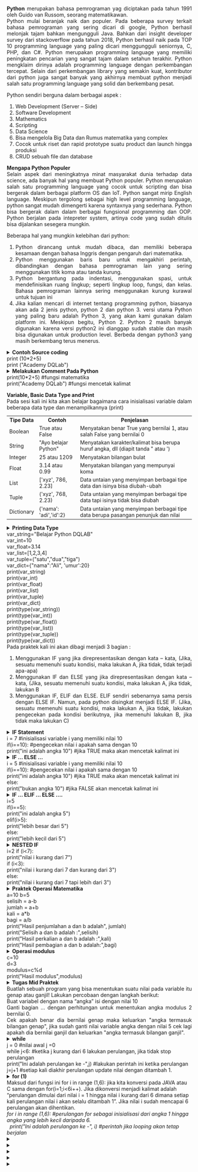 <p align="justify"><b>Python</b> merupakan bahasa pemrograman yag diciptakan pada tahun 1991 oleh Guido van Russom, seorang matematikawan.</br>Python mulai beranjak naik dan populer. Pada beberapa survey terkait bahasa pemrograman yang sering dicari di google, Python berhasil melonjak tajam bahkan mengungguli Java. Bahkan dari insight developer survey dari stackoverflow pada tahun 2018, Python berhasil naik pada TOP 10 programming language yang paling dicari menggungguli seniornya, C, PHP, dan C#. Python merupakan programming language yang memiliki peningkatan pencarian yang sangat tajam dalam setahun terakhir. Python mengklaim dirinya adalah programming language dengan perkembangan tercepat. Selain dari perkembangan library yang semakin kuat, kontributor dari python juga sangat banyak yang akhirnya membuat python menjadi salah satu programming language yang solid dan berkembang pesat.</p>
Python sendiri berguna dalam berbagai aspek :
<ol align="justify"><li>Web Development (Server – Side)</li>
<li>Software Development</li>
<li>Mathematics</li>
<li>Scripting</li>
<li>Data Science</li>
<li>Bisa mengelola Big Data dan Rumus matematika yang complex</li>
<li>Cocok untuk riset dan rapid prototype suatu product dan launch hingga produksi</li>
<li>CRUD sebuah file dan database</li></ol>
<p align="justify"><b>Mengapa Python Populer</b></br>
Selain aspek dari meningkatnya minat masyarakat dunia terhadap data science, ada banyak hal yang membuat Python populer. Python merupakan salah satu programming language yang cocok untuk scripting dan bisa bergerak dalam berbagai platform OS dan IoT. Python sangat mirip English language. Meskipun tergolong sebagai high level programming language, python sangat mudah dimengerti karena syntaxnya yang sederhana. Python bisa bergerak dalam dalam berbagai fungsional programming dan OOP.  Python berjalan pada intepreter system, artinya code yang sudah ditulis bisa dijalankan sesegera mungkin.</p>
Beberapa hal yang mungkin kelebihan dari python:<ol align="justify"><li>Python dirancang untuk mudah dibaca, dan memiliki beberapa kesamaan dengan bahasa Inggris dengan pengaruh dari matematika.</li>
<li>Python menggunakan baris baru untuk mengakhiri perintah, dibandingkan dengan bahasa pemrograman lain yang sering menggunakan titik koma atau tanda kurung.</li>
<li>Python bergantung pada indentasi, menggunakan spasi, untuk mendefinisikan ruang lingkup; seperti lingkup loop, fungsi, dan kelas. Bahasa pemrograman lainnya sering menggunakan kurung kurawal untuk tujuan ini</li>
<li>Jika kalian mencari di internet tentang programming python, biasanya akan ada 2 jenis python, python 2 dan python 3. versi utama Python yang paling baru adalah Python 3, yang akan kami gunakan dalam platform ini. Meskipun begitu, Python 2. Python 2 masih banyak digunakan karena versi python2 ini dianggap sudah stable dan masih bisa digunakan untuk production level. Berbeda dengan python3 yang masih berkembang terus menerus.</li></ol>

<details> <summary><b>Contoh Source coding </b></br>print (10*2+5)</br>
print ("Academy DQLab")
  </summary><table><i>25</br>
Academy DQLab</i></table></details>

<details> <summary><b>Melakukan Comment Pada Python</b></br>print(10*2+5) #fungsi matematika</br>
print("Academy DQLab") #fungsi mencetak kalimat
</summary><table><i>25</br>
Academy DQLab</i></table></details>

<p align="justify"><b>Variable, Basic Data Type and Print</b></br>Pada sesi kali ini kita akan belajar bagaimana cara inisialisasi variable dalam beberapa data type dan menampilkannya (print)</br><table><tr align="center">
  <td><b>Tipe Data</b></td><td><b>Contoh</b></td><td><b>Penjelasan</b></td></tr>
<tr><td>Boolean</td><td>True atau False</td><td>Menyatakan benar True yang bernilai 1, atau salah False yang bernilai 0</td></tr>
<tr><td>String</td><td>	"Ayo belajar Python"</td><td>Menyatakan karakter/kalimat bisa berupa huruf angka, dll (diapit tanda " atau ')</td></tr>
<tr><td>Integer</td><td>25 atau 1209</td><td>Menyatakan bilangan bulat</td></tr>
<tr><td>Float</td><td>3.14 atau 0.99</td><td>Menyatakan bilangan yang mempunyai koma</td></tr>
<tr><td>List</td><td>		['xyz', 786, 2.23]</td><td>Data untaian yang menyimpan berbagai tipe data dan isinya bisa diubah-ubah</td></tr>
<tr><td>Tuple</td><td>('xyz', 768, 2.23)</td><td>Data untaian yang menyimpan berbagai tipe data tapi isinya tidak bisa diubah</td></tr>
<tr><td>Dictionary</td><td>{'nama': 'adi','id':2}</td><td>Data untaian yang menyimpan berbagai tipe data berupa pasangan penunjuk dan nilai</td></tr>
</table>
<details> <summary><b>Printing Data Type</b></br>var_string="Belajar Python DQLAB"</br>
var_int=10</br>
var_float=3.14</br>
var_list=[1,2,3,4]</br>
var_tuple=("satu","dua","tiga")</br>
var_dict={"nama":"Ali", 'umur':20}</br>
print(var_string)</br>
print(var_int)</br>
print(var_float)</br>
print(var_list)</br>
print(var_tuple)</br>
print(var_dict)	</br>
print(type(var_string))</br>
print(type(var_int))</br>
print(type(var_float))</br>
print(type(var_list))</br>
print(type(var_tuple))</br>
print(type(var_dict))
</summary><table><img src="https://github.com/yenysyafitry/Python-Fundamental-for-Data-Science//blob/main/Screenshot_1.jpg"></table></details>
Pada praktek kali ini akan dibagi menjadi 3 bagian :<ol align="justify"><li>Menggunakan IF yang jika direpresentasikan dengan kata – kata, (Jika, sesuatu memenuhi suatu kondisi, maka lakukan A, jika tidak, tidak terjadi apa-apa)</li>
<li>Menggunakan IF dan ELSE yang jika direpresentasikan dengan kata – kata, (Jika, sesuatu memenuhi suatu kondisi, maka lakukan A, jika tidak, lakukan B </li>
<li>Menggunakan IF, ELIF dan ELSE. ELIF sendiri sebenarnya sama persis dengan ELSE IF. Namun, pada python disingkat menjadi ELSE IF. (Jika, sesuatu memenuhi suatu kondisi, maka lakukan A, jika tidak, lakukan pengecekan pada kondisi berikutnya, jika memenuhi lakukan B, jika tidak maka lakukan C)</li></ol>

<details> <summary><b>IF Statement</b></br>i = 7 #inisialisasi variable i yang memiliki nilai 10</br>
if(i==10): #pengecekan nilai i apakah sama dengan 10</br>
    print("ini adalah angka 10") #jika TRUE maka akan mencetak kalimat ini	
</summary><table><i>Karena nilai 7 tidak memenuhi syarat kondisi dalam IF. Karena tidak ada kelanjutan perintah maka program dihentikan dan tidak mengeluarkan hasil apapun.</i></table></details>

<details> <summary><b>IF … ELSE …</b></br>i = 5 #inisialisasi variable i yang memiliki nilai 10</br>
if(i==10): #pengecekan nilai i apakah sama dengan 10</br>
    print("ini adalah angka 10") #jika TRUE maka akan mencetak kalimat ini</br>
else:</br>
    print("bukan angka 10") #jika FALSE akan mencetak kalimat ini
</summary><table align="justify"><i>bukan angka 10 </i> </br>Penjelasan: Nilai variable adalah 5. Pada kondisi pertama variable i tidak memenuhi. Maka dari output yang diberikan adalah perintah pada else yang merupakan hasil apabila pengecekan pertama tidak sesuai.</table></details>

<details> <summary><b>IF … ELIF … ELSE ….</b></br>i=5 </br>
if(i==5):</br>
     print("ini adalah angka 5")</br>
elif(i>5):</br>
     print("lebih besar dari 5")</br>
else:</br>
     print("lebih kecil dari 5")
</summary><table align="justify"><i>Output : </br>ini adalah angka 5</i></br>Penjelasan : Nilai variable i tidak memenuhi dari kondisi pertama dimana ditanyakan apakah nilai i sama dengan 5. Lalu masuk pada pengecekan kedua variable i juga tidak memenuhi. Maka dari itu langsung masuk pada perintah ketiga karena kedua pengecekan awal tidak memenuhi.</table></details>

<details> <summary><b>NESTED IF</b></br>i=2
if (i<7):</br>
print("nilai i kurang dari 7")</br>
if (i<3):</br>
print("nilai i kurang dari 7 dan kurang dari 3")</br>
else:</br>
print("nilai i kurang dari 7 tapi lebih dari 3")
</summary><table>Pengecekan bertingkat ini kerap disebut sebagai nested IF.</table></details>

<details> <summary><b>Praktek Operasi Matematika</b></br>a=10
b=5</br>
selisih = a-b</br>
jumlah = a+b</br>
kali = a*b</br>
bagi = a/b</br>
print("Hasil penjumlahan a dan b adalah", jumlah)</br>
print("Selisih a dan b adalah :",selisih)</br>
print("Hasil perkalian a dan b adalah :",kali)</br>
print("Hasil pembagian a dan b adalah:",bagi)				
</summary><table><i>Output : </br>Hasil penjumlahan a dan b adalah 15</br>
Selisih a dan b adalah : 5</br>
Hasil perkalian a dan b adalah : 50</br>
Hasil pembagian a dan b adalah: 2.0</i></table></details>

<details> <summary><b>Operasi modulus</b></br>c=10</br>
d=3</br>
modulus=c%d</br>
print("Hasil modulus",modulus)
</summary><table align="justify"><i>Output : </br>Hasil modulus 1</i></br>Kenapa bisa seperti itu? Prinsip modulus adalah dasarnya sebuah pembagian. Jika pembagi tidak bisa membagi habis angka yang dibagi maka. Fungsi modulus akan membagi hingga mendekati nilai yang dibagi namun tidak melebihi. Selisih dari angka yang mendekati dan angka yang dibagi nanti merupakan hasil modulus. Jika bisa dibagi habis seperti kasus pertama 10/5 maka modulus akan mengembalikan nilai 0.</table></details>

<details> <summary align="justify"><b>Tugas Mid Praktek</b></br>Buatlah sebuah program yang bisa menentukan suatu nilai pada variable itu genap atau ganjil! Lakukan percobaan dengan langkah berikut:</br>
Buat variabel dengan nama “angka” isi dengan nilai 10</br>
Ganti bagian … dengan perhitungan untuk menentukan angka modulus 2 bernilai 0.</br>
Cek apakah benar dia bernilai genap maka keluarkan "angka termasuk bilangan genap", jika sudah ganti nilai variable angka dengan nilai 5 cek lagi apakah dia bernilai ganjil dan keluarkan "angka termasuk bilangan ganjil".
</summary><table><i>angka=5</br>
if(angka%2==0):</br>
print("angka termasuk bilangan genap")</br>
else:</br>
print("angka termasuk bilangan ganjil")</i></table></details>

<details> <summary><b>while</b></br>j = 0 #nilai awal j =0</br>
while j<6: #ketika j kurang dari 6 lakukan perulangan, jika tidak stop perulangan</br>
    print("Ini adalah perulangan ke -",j) #lakukan perintah ini ketika perulangan</br>
    j=j+1 #setiap kali diakhir perulangan update nilai dengan ditambah 1.
</summary><table><i>Output :</br>Ini adalah perulangan ke - 0</br>
Ini adalah perulangan ke - 1</br>
Ini adalah perulangan ke - 2</br>
Ini adalah perulangan ke - 3</br>
Ini adalah perulangan ke - 4</br>
Ini adalah perulangan ke - 5></i></table></details>
<details> <summary><b>for (1)</b></br>Maksud dari fungsi ini for i in range (1,6): jika kita konversi pada JAVA atau C sama dengan for(i=1;i<6i++). Jika dikonversi menjadi kalimat adalah “perulangan dimulai dari nilai i = 1 hingga nilai i kurang dari 6 dimana setiap kali perulangan nilai i akan selalu ditambah 1”. Jika nilai i sudah mencapai 6 perulangan akan dihentikan. </br><i>for i in range (1,6): #perulangan for sebagai inisialisasi dari angka 1 hingga angka yang lebih kecil daripada 6.</br>
&nbsp print("Ini adalah perulangan ke -", i) #perintah jika looping akan tetap berjalan</br></i>
</summary><table><i>Output : </br>Ini adalah perulangan ke - 1</br>
Ini adalah perulangan ke - 2</br>
Ini adalah perulangan ke - 3</br>
Ini adalah perulangan ke - 4</br>
Ini adalah perulangan ke - 5</i></table></details>

<details> <summary align="justify"><b></br>
</summary><table><img src="https://github.com/yenysyafitry/Advanced-Data-Visualization-with-ggplot2-using-R/blob/main/Screenshot_1.jpg"></table></details>
<details> <summary align="justify"><b></br>
</summary><table><img src="https://github.com/yenysyafitry/Advanced-Data-Visualization-with-ggplot2-using-R/blob/main/Screenshot_1.jpg"></table></details>
<details> <summary align="justify"><b></br>
</summary><table><img src="https://github.com/yenysyafitry/Advanced-Data-Visualization-with-ggplot2-using-R/blob/main/Screenshot_1.jpg"></table></details>
<details> <summary align="justify"><b></br>
</summary><table><img src="https://github.com/yenysyafitry/Advanced-Data-Visualization-with-ggplot2-using-R/blob/main/Screenshot_1.jpg"></table></details>
<details> <summary align="justify"><b></br>
</summary><table><img src="https://github.com/yenysyafitry/Advanced-Data-Visualization-with-ggplot2-using-R/blob/main/Screenshot_1.jpg"></table></details>

